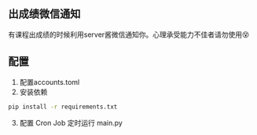 ## 出成绩微信通知
有课程出成绩的时候利用server酱微信通知你。心理承受能力不佳者请勿使用😵

## 配置
1. 配置accounts.toml
2. 安装依赖
```bash
pip install -r requirements.txt
```
3. 配置 Cron Job 定时运行 main.py

